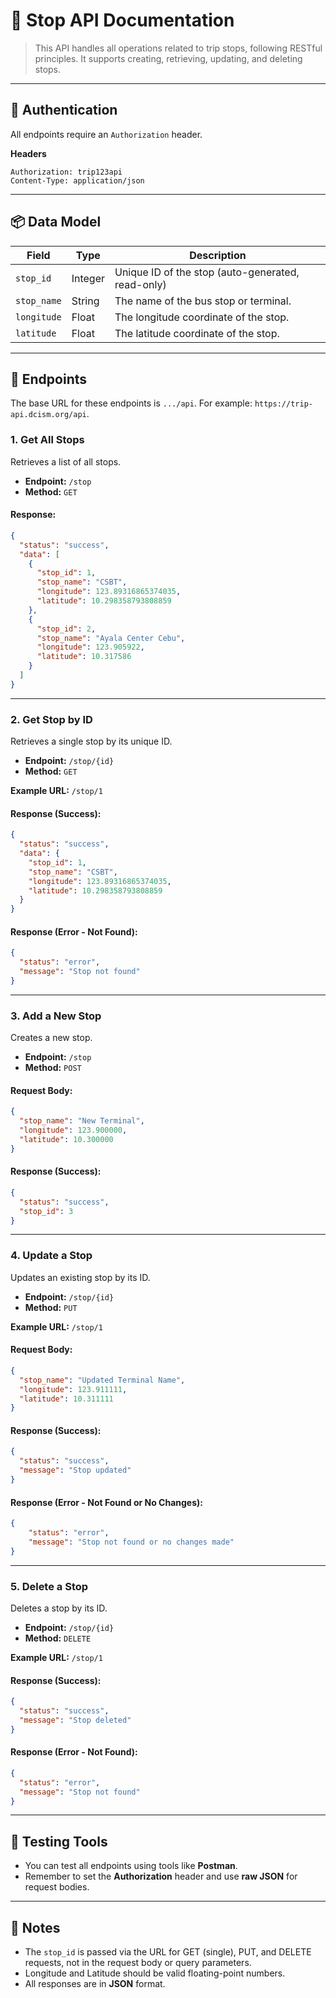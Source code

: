# 🛑 Stop API Documentation

> This API handles all operations related to trip stops, following RESTful principles. It supports creating, retrieving, updating, and deleting stops.

---

## 🔐 Authentication

All endpoints require an `Authorization` header.

**Headers**
```
Authorization: trip123api
Content-Type: application/json
```

---

## 📦 Data Model

| Field       | Type    | Description                                         |
|-------------|---------|-----------------------------------------------------|
| `stop_id`   | Integer | Unique ID of the stop (auto-generated, read-only)   |
| `stop_name` | String  | The name of the bus stop or terminal.               |
| `longitude` | Float   | The longitude coordinate of the stop.               |
| `latitude`  | Float   | The latitude coordinate of the stop.                |

---

## 📌 Endpoints

The base URL for these endpoints is `.../api`. For example: `https://trip-api.dcism.org/api`.

### 1. Get All Stops

Retrieves a list of all stops.

- **Endpoint:** `/stop`
- **Method:** `GET`

#### Response:
```json
{
  "status": "success",
  "data": [
    {
      "stop_id": 1,
      "stop_name": "CSBT",
      "longitude": 123.89316865374035,
      "latitude": 10.298358793808859
    },
    {
      "stop_id": 2,
      "stop_name": "Ayala Center Cebu",
      "longitude": 123.905922,
      "latitude": 10.317586
    }
  ]
}
```

---

### 2. Get Stop by ID

Retrieves a single stop by its unique ID.

- **Endpoint:** `/stop/{id}`
- **Method:** `GET`

**Example URL:** `/stop/1`

#### Response (Success):
```json
{
  "status": "success",
  "data": {
    "stop_id": 1,
    "stop_name": "CSBT",
    "longitude": 123.89316865374035,
    "latitude": 10.298358793808859
  }
}
```

#### Response (Error - Not Found):
```json
{
  "status": "error",
  "message": "Stop not found"
}
```

---

### 3. Add a New Stop

Creates a new stop.

- **Endpoint:** `/stop`
- **Method:** `POST`

#### Request Body:
```json
{
  "stop_name": "New Terminal",
  "longitude": 123.900000,
  "latitude": 10.300000
}
```

#### Response (Success):
```json
{
  "status": "success",
  "stop_id": 3
}
```

---

### 4. Update a Stop

Updates an existing stop by its ID.

- **Endpoint:** `/stop/{id}`
- **Method:** `PUT`

**Example URL:** `/stop/1`

#### Request Body:
```json
{
  "stop_name": "Updated Terminal Name",
  "longitude": 123.911111,
  "latitude": 10.311111
}
```

#### Response (Success):
```json
{
  "status": "success",
  "message": "Stop updated"
}
```

#### Response (Error - Not Found or No Changes):
```json
{
    "status": "error",
    "message": "Stop not found or no changes made"
}
```

---

### 5. Delete a Stop

Deletes a stop by its ID.

- **Endpoint:** `/stop/{id}`
- **Method:** `DELETE`

**Example URL:** `/stop/1`

#### Response (Success):
```json
{
  "status": "success",
  "message": "Stop deleted"
}
```

#### Response (Error - Not Found):
```json
{
  "status": "error",
  "message": "Stop not found"
}
```

---

## 🧪 Testing Tools

- You can test all endpoints using tools like **Postman**.
- Remember to set the **Authorization** header and use **raw JSON** for request bodies.

---

## 📌 Notes

- The `stop_id` is passed via the URL for GET (single), PUT, and DELETE requests, not in the request body or query parameters.
- Longitude and Latitude should be valid floating-point numbers.
- All responses are in **JSON** format.